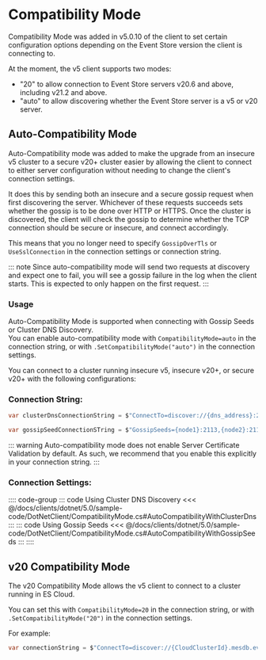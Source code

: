 # Compatibility Mode

Compatibility Mode was added in v5.0.10 of the client to set certain configuration options depending on the Event Store version the client is connecting to.

At the moment, the v5 client supports two modes:

- "20" to allow connection to Event Store servers v20.6 and above, including v21.2 and above.
- "auto" to allow discovering whether the Event Store server is a v5 or v20 server.

## Auto-Compatibility Mode

Auto-Compatibility mode was added to make the upgrade from an insecure v5 cluster to a secure v20+ cluster easier by allowing the client to connect to either server configuration without needing to change the client's connection settings.

It does this by sending both an insecure and a secure gossip request when first discovering the server. Whichever of these requests succeeds sets whether the gossip is to be done over HTTP or HTTPS. Once the cluster is discovered, the client will check the gossip to determine whether the TCP connection should be secure or insecure, and connect accordingly.

This means that you no longer need to specify `GossipOverTls` or `UseSslConnection` in the connection settings or connection string.

::: note
Since auto-compatibility mode will send two requests at discovery and expect one to fail, you will see a gossip failure in the log when the client starts. This is expected to only happen on the first request.
:::

### Usage

Auto-Compatibility Mode is supported when connecting with Gossip Seeds or Cluster DNS Discovery.  
You can enable auto-compatibility mode with `CompatibilityMode=auto` in the connection string, or with `.SetCompatibilityMode("auto")` in the connection settings.

You can connect to a cluster running insecure v5, insecure v20+, or secure v20+ with the following configurations:

### Connection String:

```csharp
var clusterDnsConnectionString = $"ConnectTo=discover://{dns_address}:2113;TargetHost={dns_address};CompatibilityMode=auto;ValidateServer=true;"
```

```csharp
var gossipSeedConnectionSTring = $"GossipSeeds={node1}:2113,{node2}:2113,{node3}:2113;CompatibilityMode=auto;ValidateServer=true;"
```

::: warning
Auto-compatibility mode does not enable Server Certificate Validation by default. As such, we recommend that you enable this explicitly in your connection string.
:::

### Connection Settings:

:::: code-group
::: code Using Cluster DNS Discovery
<<< @/docs/clients/dotnet/5.0/sample-code/DotNetClient/CompatibilityMode.cs#AutoCompatibilityWithClusterDns
:::
::: code Using Gossip Seeds
<<< @/docs/clients/dotnet/5.0/sample-code/DotNetClient/CompatibilityMode.cs#AutoCompatibilityWithGossipSeeds
:::
::::

## v20 Compatibility Mode

The v20 Compatibility Mode allows the v5 client to connect to a cluster running in ES Cloud.

You can set this with `CompatibilityMode=20` in the connection string, or with `.SetCompatibilityMode("20")` in the connection settings.

For example:

```csharp
var connectionString = $"ConnectTo=discover://{CloudClusterId}.mesdb.eventstore.cloud:2113?UseSslConnection=true;ValidateServer=true;CompatibilityMode=20;"
```
